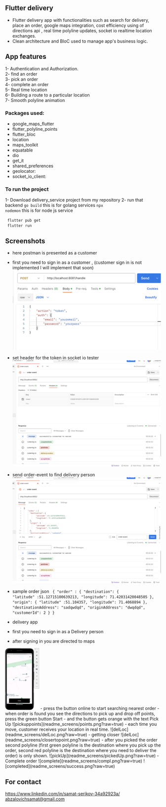 ## Flutter delivery
- Flutter delivery app with functionalities such as search for delivery, place an order, google maps integration, cost efficiency using of directions api  , real time polyline updates, socket io realtime location exchanges.
- Clean architecture and BloC used to manage app's business logic.
## App features
1- Authentication and Authorization.
<br>
2- find an order
<br>
3- pick an order
<br>
4- complete an order
<br>
5- Real time location
<br>
6- Building a route to a particular location
<br>
7- Smooth polyline animation

### Packages used:
  - google_maps_flutter
  - flutter_polyline_points
  - flutter_bloc
  - location
  - maps_toolkit
  - equatable
  - dio
  - get_it
  - shared_preferences
  - geolocator:
  - socket_io_client: 

### To run the project
1- Download delivery_service project from my repository
2- run that backend 
<code>go build</code> this is for golang services
<code>npx nodemon</code>  this is for node js service

<code> flutter pub get</code>
<br/>
<code> flutter run</code>


## Screenshots 
- here postman is presented as a customer 
- first you need to sign in as a customer , (customer sign in is not implemented I will implement that soon)
  ![sign in postman](readme_screens/signinpostman.png?raw=true)
- set header for the token in socket io tester
  ![set header](readme_screens/setHeaderPostman.png?raw=true)
- send order-event to find delivery person
  ![sendOrderEvent](readme_screens/sendOrder.png?raw=true)
- sample order json
  <code>
  {
    "order" : {
      "destination": {
            "latitude" :51.12715100639213, 
            "longitude": 71.42031420048505
      },
      "origin": {
            "latitude" :51.104357, 
            "longitude": 71.4068894
      },
      "destinationAddress": "sadqwdqd",
      "originAddress": "dwqdqd",
      "customerId": 2
    }
}
  </code>


- delivery app
- first you need to sign in as a Delivery person
- after signing in you are directed to maps
<img src="readme_screens/delApp.png" height="200" />
- press the button online to start searching nearest order
- when order is found you see the directions to pick up and drop off points, press the green button Start
- and the button gets orange with the text Pick Up
![pickuppoints](readme_screens/points.png?raw=true)
- each time you move, customer receives your location in real time.
![delLoc](readme_screens/delLoc.png?raw=true)
- getting closer
  ![delLoc](readme_screens/closertopoint.png?raw=true)
- after you picked the order second polyline (first green polyline is the destination where you pick up the order, second red polyline is the destination where you need to deliver the order) is only shown.
![pickUp](readme_screens/pickedUp.png?raw=true)
- Complete order
![complete](readme_screens/compl.png?raw=true)
![completed](readme_screens/success.png?raw=true)



## For contact
https://www.linkedin.com/in/samat-serikov-34a92923a/
<br>
abzalovichsamat@gmail.com